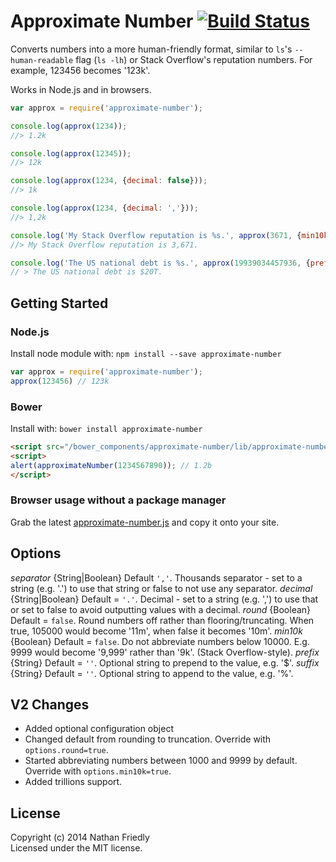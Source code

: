 # Approximate Number [![Build Status](https://secure.travis-ci.org/nfriedly/approximate-number.png?branch=master)](http://travis-ci.org/nfriedly/approximate-number)

Converts numbers into a more human-friendly format, similar to `ls`'s `--human-readable` flag (`ls -lh`) or Stack
Overflow's reputation numbers. For example, 123456 becomes '123k'.

Works in Node.js and in browsers.

```js
var approx = require('approximate-number');

console.log(approx(1234));
//> 1.2k

console.log(approx(12345));
//> 12k

console.log(approx(1234, {decimal: false}));
//> 1k

console.log(approx(1234, {decimal: ','}));
//> 1,2k

console.log('My Stack Overflow reputation is %s.', approx(3671, {min10k: true}));
//> My Stack Overflow reputation is 3,671.

console.log('The US national debt is %s.', approx(19939034457936, {prefix: '$', capital: true, round: true}));
// > The US national debt is $20T.

```

## Getting Started

### Node.js

Install node module with: `npm install --save approximate-number`

```js
var approx = require('approximate-number');
approx(123456) // 123k
```

### Bower

Install with: `bower install approximate-number`

```html
<script src="/bower_components/approximate-number/lib/approximate-number.js"></script>
<script>
alert(approximateNumber(1234567890)); // 1.2b
</script>
```

### Browser usage without a package manager

Grab the latest [approximate-number.js](https://github.com/nfriedly/approximate-number/blob/master/lib/approximate-number.js) and copy it onto your site.

## Options

*separator* {String|Boolean} Default `','`. Thousands separator - set to a string (e.g. '.') to use that string or false to not use any separator.
*decimal* {String|Boolean} Default = `'.'`. Decimal - set to a string (e.g. ',') to use that or set to false to avoid outputting values with a decimal.
*round* {Boolean} Default = `false`. Round numbers off rather than flooring/truncating. When true, 105000 would become '11m', when false it becomes '10m'.
*min10k* {Boolean} Default = `false`. Do not abbreviate numbers below 10000. E.g. 9999 would become '9,999' rather than '9k'. (Stack Overflow-style).
*prefix* {String} Default = `''`. Optional string to prepend to the value, e.g. '$'.
*suffix* {String} Default = `''`. Optional string to append to the value, e.g. '%'.

## V2 Changes

* Added optional configuration object
* Changed default from rounding to truncation. Override with `options.round=true`.
* Started abbreviating numbers between 1000 and 9999 by default. Override with `options.min10k=true`.
* Added trillions support.

## License

Copyright (c) 2014 Nathan Friedly  
Licensed under the MIT license.


[tests]: https://github.com/nfriedly/approximate-number/blob/master/test/approximate-number_test.js
